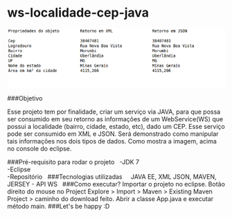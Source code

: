# ws-localidade-cep-java

<div><img alt="" src="img/print.png" /></div>

###Objetivo

Esse projeto tem por finalidade, criar um serviço via JAVA, para que possa ser consumido em seu retorno as informações de um WebService(WS) que possui a localidade (bairro, cidade, estado, etc), dado um CEP. Esse serviço pode ser consumido em XML e JSON. Será demonstrado como manipular tais informações nos dois tipos de dados. Como mostra a imagem, acima no console do eclipse.

###Pré-requisito para rodar o projeto			 
  -JDK 7<br>
  -Eclipse<br>
  -Repositório 
 
###Tecnologias utilizadas			 
  JAVA EE, XML JSON, MAVEN, JERSEY - API WS
		 
###Como executar?
Importar o projeto no eclipse.
Botão direito do mouse no Project Explore > Import > Maven > Existing Maven Project > caminho do download feito.
Abrir a classe App.java e executar método main. ###Let's be happy :D			 

			


